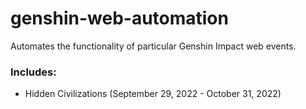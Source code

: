 # genshin-web-automation
Automates the functionality of particular Genshin Impact web events.

### Includes:
- Hidden Civilizations (September 29, 2022 - October 31, 2022)  
